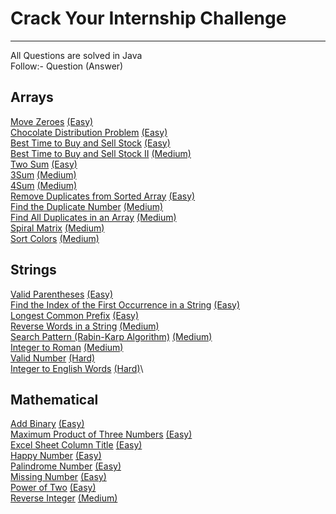 # Crack Your Internship Challenge
---
All Questions are solved in Java\
Follow:- Question (Answer)

## Arrays
[Move Zeroes](https://leetcode.com/problems/move-zeroes/description/) [(Easy)](/Arrays/Move%20Zeroes(Easy).txt)\
[Chocolate Distribution Problem](https://practice.geeksforgeeks.org/problems/chocolate-distribution-problem3825/1) [(Easy)](/Arrays/Chocolate%20Distribution%20Problem(Easy).txt)\
[Best Time to Buy and Sell Stock](https://leetcode.com/problems/move-zeroes/description/) [(Easy)](/Arrays/Best%20Time%20to%20Buy%20and%20Sell%20Stock(Easy).txt)\
[Best Time to Buy and Sell Stock II](https://leetcode.com/problems/best-time-to-buy-and-sell-stock-ii/description/) [(Medium)](/Arrays/Best%20Time%20to%20Buy%20and%20Sell%20Stock%20II(Medium).txt)\
[Two Sum](https://leetcode.com/problems/two-sum/description/) [(Easy)](/Arrays/Two%20Sum(Easy).txt)\
[3Sum](https://leetcode.com/problems/3sum/description/) [(Medium)](/Arrays/3Sum(Medium).txt)\
[4Sum](https://leetcode.com/problems/4sum/description/) [(Medium)](/Arrays/4Sum(Medium).txt)\
[Remove Duplicates from Sorted Array](https://leetcode.com/problems/remove-duplicates-from-sorted-array/description/) [(Easy)](/Arrays/Remove%20Duplicates%20from%20Sorted%20Array(Easy).txt)\
[Find the Duplicate Number](https://leetcode.com/problems/find-the-duplicate-number/description/) [(Medium)](/Arrays/Find%20the%20Duplicate%20Number(Medium).txt)\
[Find All Duplicates in an Array](https://leetcode.com/problems/find-the-duplicate-number/description/) [(Medium)](/Arrays/Find%20All%20Duplicates%20in%20an%20Array(Medium).txt)\
[Spiral Matrix](https://leetcode.com/problems/spiral-matrix/description/) [(Medium)](/Arrays/Spiral%20Matrix(Medium).txt)\
[Sort Colors](https://leetcode.com/problems/sort-colors/description/) [(Medium)](/Arrays/Sort%20Colors(Medium).txt)

## Strings
[Valid Parentheses](https://leetcode.com/problems/valid-parentheses/description/) [(Easy)](/Strings/Valid%20Parentheses(Easy).txt)\
[Find the Index of the First Occurrence in a String](https://leetcode.com/problems/find-the-index-of-the-first-occurrence-in-a-string/description/) [(Easy)](/Strings/Find%20the%20Index%20of%20the%20First%20Occurrence%20in%20a%20String(Easy).txt)\
[Longest Common Prefix](https://leetcode.com/problems/longest-common-prefix/description/) [(Easy)](/Strings/Longest%20Common%20Prefix(Easy).txt)\
[Reverse Words in a String](https://leetcode.com/problems/reverse-words-in-a-string/description/) [(Medium)](/Strings/Reverse%20Words%20in%20a%20String(Medium).txt)\
[Search Pattern (Rabin-Karp Algorithm)](https://practice.geeksforgeeks.org/problems/31272eef104840f7430ad9fd1d43b434a4b9596b/1) [(Medium)](/Strings/Search%20Pattern%20(Rabin-Karp%20Algorithm)(Medium).txt)\
[Integer to Roman](https://leetcode.com/problems/integer-to-roman/description/) [(Medium)](/Strings/Integer%20to%20Roman(Medium).txt)\
[Valid Number](https://leetcode.com/problems/valid-number/description/) [(Hard)](/Strings/Valid%20Number(Hard).txt)\
[Integer to English Words](https://leetcode.com/problems/integer-to-english-words/description/) [(Hard)](/Strings/Integer%20to%20English%20Words(Hard).txt)\

## Mathematical
[Add Binary](https://leetcode.com/problems/add-binary/description/) [(Easy)](/Mathematical/Add%20Binary(Easy).txt)\
[Maximum Product of Three Numbers](https://leetcode.com/problems/maximum-product-of-three-numbers/description/) [(Easy)](/Mathematical/Maximum%20Product%20of%20Three%20Numbers(Easy).txt)\
[Excel Sheet Column Title](https://leetcode.com/problems/excel-sheet-column-title/description/) [(Easy)](/Mathematical/Excel%20Sheet%20Column%20Title(Easy).txt)\
[Happy Number](https://leetcode.com/problems/happy-number/description/) [(Easy)](/Mathematical/Happy%20Number(Easy).txt)\
[Palindrome Number](https://leetcode.com/problems/palindrome-number/description/) [(Easy)](/Mathematical/Palindrome%20Number(Easy).txt)\
[Missing Number](https://leetcode.com/problems/missing-number/description/) [(Easy)](/Mathematical/Missing%20Number(Easy).txt)\
[Power of Two](https://leetcode.com/problems/power-of-two/description/) [(Easy)](/Mathematical/Power%20of%20Two(Easy).txt)\
[Reverse Integer](https://leetcode.com/problems/reverse-integer/description/) [(Medium)](/Mathematical/Reverse%20Integer(Medium).txt)